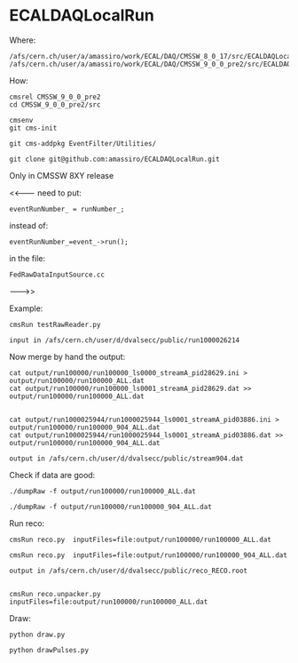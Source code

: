 # ECALDAQLocalRun


Where:

    /afs/cern.ch/user/a/amassiro/work/ECAL/DAQ/CMSSW_8_0_17/src/ECALDAQLocalRun
    /afs/cern.ch/user/a/amassiro/work/ECAL/DAQ/CMSSW_9_0_0_pre2/src/ECALDAQLocalRun
    
How:

    cmsrel CMSSW_9_0_0_pre2
    cd CMSSW_9_0_0_pre2/src
    
    cmsenv
    git cms-init
    
    git cms-addpkg EventFilter/Utilities/
    
    git clone git@github.com:amassiro/ECALDAQLocalRun.git

    

Only in CMSSW 8XY release

<<---
need to put:

    eventRunNumber_ = runNumber_;

instead of:

    eventRunNumber_=event_->run();

in the file:

    FedRawDataInputSource.cc

--->>


Example:

    cmsRun testRawReader.py

    input in /afs/cern.ch/user/d/dvalsecc/public/run1000026214


Now merge by hand the output:

    cat output/run100000/run100000_ls0000_streamA_pid28629.ini > output/run100000/run100000_ALL.dat
    cat output/run100000/run100000_ls0001_streamA_pid28629.dat >> output/run100000/run100000_ALL.dat

    
    cat output/run1000025944/run1000025944_ls0001_streamA_pid03886.ini > output/run100000/run100000_904_ALL.dat
    cat output/run1000025944/run1000025944_ls0001_streamA_pid03886.dat >> output/run100000/run100000_904_ALL.dat

    output in /afs/cern.ch/user/d/dvalsecc/public/stream904.dat
    
    
Check if data are good:

    ./dumpRaw -f output/run100000/run100000_ALL.dat
    
    ./dumpRaw -f output/run100000/run100000_904_ALL.dat
    

Run reco:

    cmsRun reco.py  inputFiles=file:output/run100000/run100000_ALL.dat

    cmsRun reco.py  inputFiles=file:output/run100000/run100000_904_ALL.dat
    
    output in /afs/cern.ch/user/d/dvalsecc/public/reco_RECO.root 
    

    cmsRun reco.unpacker.py  inputFiles=file:output/run100000/run100000_ALL.dat
    

    
Draw:

    python draw.py
    
    python drawPulses.py
    
    
